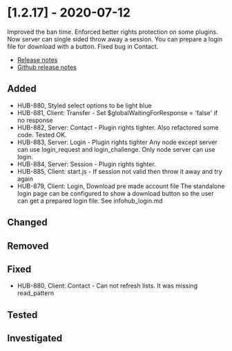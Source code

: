 # [1.2.17] - 2020-07-12
Improved the ban time. Enforced better rights protection on some plugins. Now server can single sided throw away a session. You can prepare a login file for download with a button. Fixed bug in Contact.

* [Release notes](main,release_v1v2v17)
* [Github release notes](https://github.com/peterlembke/infohub/releases/tag/v1.2.17)

## Added
* HUB-880, Styled select options to be light blue
* HUB-881, Client: Transfer - Set $globalWaitingForResponse = 'false' if no response
* HUB-882, Server: Contact - Plugin rights tighter. Also refactored some code. Tested OK.
* HUB-883, Server: Login - Plugin rights tighter 
    Any node except server can use login_request and login_challenge. 
    Only node server can use login.
* HUB-884, Server: Session - Plugin rights tighter.
* HUB-885, Client: start.js - If session not valid then throw it away and try again
* HUB-879, Client: Login, Download pre made account file
    The standalone login page can be configured to show a download button so the user can get a prepared login file.
    See infohub_login.md

## Changed

## Removed

## Fixed
* HUB-880, Client: Contact - Can not refresh lists. It was missing read_pattern

## Tested

## Investigated
